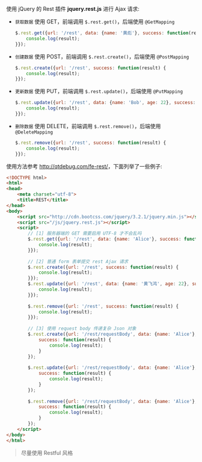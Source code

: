 使用 jQuery 的 Rest 插件 **jquery.rest.js** 进行 Ajax 请求:

* `获取数据` 使用 GET，前端调用 `$.rest.get()`，后端使用 `@GetMapping`

  ```js
  $.rest.get({url: '/rest', data: {name: '黄彪'}, success: function(result) {
      console.log(result);
  }});
  ```

* `创建数据` 使用 POST，前端调用 `$.rest.create()`，后端使用 `@PostMapping`

  ```js
  $.rest.create({url: '/rest', success: function(result) {
      console.log(result);
  }});
  ```

* `更新数据` 使用 PUT，前端调用 `$.rest.update()`，后端使用 `@PutMapping`

  ```js
  $.rest.update({url: '/rest', data: {name: 'Bob', age: 22}, success: function(result) {
      console.log(result);
  }});
  ```

* `删除数据` 使用 DELETE，前端调用 `$.rest.remove()`，后端使用 `@DeleteMapping`

  ```js
  $.rest.remove({url: '/rest', success: function(result) {
      console.log(result);
  }});
  ```

使用方法参考 <http://qtdebug.com/fe-rest/>，下面列举了一些例子:

```html
<!DOCTYPE html>
<html>
<head>
    <meta charset="utf-8">
    <title>REST</title>
</head>
<body>
    <script src="http://cdn.bootcss.com/jquery/3.2.1/jquery.min.js"></script>
    <script src="/js/jquery.rest.js"></script>
    <script>
        // [1] 服务器端的 GET 需要启用 UTF-8 才不会乱吗
        $.rest.get({url: '/rest', data: {name: 'Alice'}, success: function(result) {
            console.log(result);
        }});
      
        // [2] 普通 form 表单提交 rest Ajax 请求
        $.rest.create({url: '/rest', success: function(result) {
            console.log(result);
        }});
        $.rest.update({url: '/rest', data: {name: '黄飞鸿', age: 22}, success: function(result) {
            console.log(result);
        }});
      
        $.rest.remove({url: '/rest', success: function(result) {
            console.log(result);
        }});
      
        // [3] 使用 request body 传递复杂 Json 对象
        $.rest.create({url: '/rest/requestBody', data: {name: 'Alice'}, jsonRequestBody: true, 
            success: function(result) {
                console.log(result);
            }
        });
      
        $.rest.update({url: '/rest/requestBody', data: {name: 'Alice'}, jsonRequestBody: true, 
            success: function(result) {
                console.log(result);
            }
        });
      
        $.rest.remove({url: '/rest/requestBody', data: {name: 'Alice'}, jsonRequestBody: true, 
            success: function(result) {
                console.log(result);
            }
        });
    </script>
</body>
</html>
```

> 尽量使用 Restful 风格